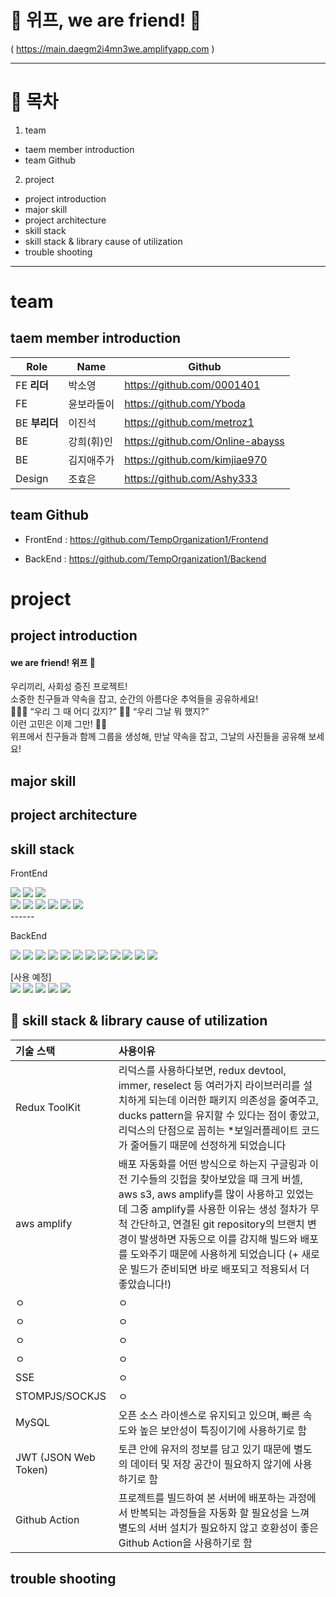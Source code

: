 

# 🥳 위프, we are friend! 🎈 <br>


( https://main.daegm2i4mn3we.amplifyapp.com )

----
# 📍 목차

1. team
- taem member introduction
- team Github

2. project
- project introduction
- major skill
- project architecture
- skill stack
- skill stack & library cause of utilization
- trouble shooting
----

# team

## taem member introduction

|Role|Name|Github|
|---|---|---|
|FE **리더**|박소영|https://github.com/0001401|
|FE|윤보라돌이|https://github.com/Yboda|
|BE **부리더**|이진석|https://github.com/metroz1|
|BE|강희(휘)인|https://github.com/Online-abayss|
|BE|김지애주가|https://github.com/kimjiae970|
|Design|조효은|https://github.com/Ashy333|

## team Github

- FrontEnd : https://github.com/TempOrganization1/Frontend

- BackEnd : https://github.com/TempOrganization1/Backend

# project

## project introduction

<h4>we are friend! 위프 🥳</h4>
<p>우리끼리, 사회성 증진 프로젝트!<br>
소중한 친구들과 약속을 잡고, 순간의 아름다운 추억들을 공유하세요!<br>
 🙋🏻‍♀️ “우리 그 때 어디 갔지?”
 🙆🏻‍ “우리 그날 뭐 했지?”<br>
 이런 고민은 이제 그만! ✋🏻 <br>
 위프에서 친구들과 함께 그룹을 생성해, 만날 약속을 잡고, 그날의 사진들을 공유해 보세요! </p>

## major skill

## project architecture

## skill stack

FrontEnd <br>
<div>
<img src="https://img.shields.io/badge/HTML5-E34F26?style=flat-square&logo=HTML5&logoColor=white"/> 
<img src="https://img.shields.io/badge/CSS3-1572B6?style=flat-square&logo=CSS3&logoColor=white"/> 
<img src="https://img.shields.io/badge/styled-components-DB7093?style=flat-square&logo=styled-components&logoColor=white"/> <br/> 
<img src="https://img.shields.io/badge/JavaScript-F7DF1E?style=flat-square&logo=JavaScript&logoColor=white"/> 
<img src="https://img.shields.io/badge/React-61DAFB?style=flat-square&logo=React&logoColor=white"/> 
<img src="https://img.shields.io/badge/redux-%23593d88.svg?style=flat-square&logo=redux&logoColor=white"> 
<img src="https://img.shields.io/badge/Axios-5A29E4.svg?style=flat-square&logo=Axios&logoColor=white"/>
<img src="https://img.shields.io/badge/github-181717.svg?style=flat-square&logo=github&logoColor=white"> 
<img src="https://img.shields.io/badge/Visual%20Studio%20Code-0078d7.svg?style=flat-square&logo=visual-studio-code&logoColor=white">
</div>
------

BackEnd<br>
<div>
<img src="https://img.shields.io/badge/Spring Boot-6DB33F?style=flat-square&logo=SpringBoot&logoColor=white"/>
<img src="https://img.shields.io/badge/Gradle-02303A?style=flat-square&logo=Gradle&logoColor=white"/>
<img src="https://img.shields.io/badge/Spring Security-6DB33F?style=flat-square&logo=Spring Security&logoColor=white">
<img src="https://img.shields.io/badge/JSON Web Tokens-000000?style=flat-square&logo=JSON Web Tokens&logoColor=white">
<img src="https://img.shields.io/badge/MySQL-4479A1?style=flat-square&logo=MySQL&logoColor=white"/>
<img src="https://img.shields.io/badge/Amazon EC2-FF9900?style=flat-square&logo=AmazonEC2&logoColor=white"/>
<img src="https://img.shields.io/badge/Amazon S3-569A31?style=flat-square&logo=Amazon S3&logoColor=white"/>
<img src="https://img.shields.io/badge/Amazon RDS-527FFF?style=flat-square&logo=Amazon RDS&logoColor=white"/>
<img src="https://img.shields.io/badge/GitHub Actions-2088FF?style=flat-square&logo=GitHub Actions&logoColor=white"/>
<img src="https://img.shields.io/badge/codedeploy-6DB33F?style=flat-square&logo=codedeploy&logoColor=white">
<img src="https://img.shields.io/badge/kakao login-FFCD00?style=flat-square&logo=kakao&logoColor=black">
<img src="https://img.shields.io/badge/Swagger-85EA2D?style=flat-square&logo=Swagger&logoColor=white">



</div>

[사용 예정]<br>
<img src="https://img.shields.io/badge/SockJS-010101?style=flat-square&logoColor=white"/>
<img src="https://img.shields.io/badge/Stromp-353535?style=flat-square&logoColor=white">
<img src="https://img.shields.io/badge/google login-4285F4?style=flat-square&logo=google&logoColor=white">
<img src="https://img.shields.io/badge/Redis-DC382D?style=flat-square&logo=Redis&logoColor=white">
<img src="https://img.shields.io/badge/QueryDSL-0769AD?style=flat-square&logo=jQuery&logoColor=white">

## 📝 skill stack & library cause of utilization
| **기술 스택** | **사용이유** |
| :--- | :--- |
| Redux ToolKit | 리덕스를 사용하다보면, redux devtool, immer, reselect 등 여러가지 라이브러리를 설치하게 되는데 이러한 패키지 의존성을 줄여주고, ducks pattern을 유지할 수 있다는 점이 좋았고, 리덕스의 단점으로 꼽히는 *보일러플레이트 코드가 줄어들기 때문에 선정하게 되었습니다 |
| aws amplify | 배포 자동화를 어떤 방식으로 하는지 구글링과 이전 기수들의 깃헙을 찾아보았을 때 크게 버셀, aws s3, aws amplify를 많이 사용하고 있었는데 그중 amplify를 사용한 이유는 생성 절차가 무척 간단하고, 연결된 git repository의 브랜치 변경이 발생하면 자동으로 이를 감지해 빌드와 배포를 도와주기 때문에 사용하게 되었습니다 (+ 새로운 빌드가 준비되면 바로 배포되고 적용되서 더 좋았습니다!) |
| ㅇ  | ㅇ |
| ㅇ | ㅇ |
| ㅇ |  ㅇ |
| ㅇ |  ㅇ |
| SSE | ㅇ |
| STOMPJS/SOCKJS | ㅇ |
| MySQL | 오픈 소스 라이센스로 유지되고 있으며, 빠른 속도와 높은 보안성이 특징이기에 사용하기로 함 |
| JWT (JSON Web Token) | 토큰 안에 유저의 정보를 담고 있기 때문에 별도의 데이터 및 저장 공간이 필요하지 않기에 사용하기로 함 |
| Github Action | 프로젝트를 빌드하여 본 서버에 배포하는 과정에서 반복되는 과정들을 자동화 할 필요성을 느껴 별도의 서버 설치가 필요하지 않고 호환성이 좋은 Github Action을 사용하기로 함 |


## trouble shooting

